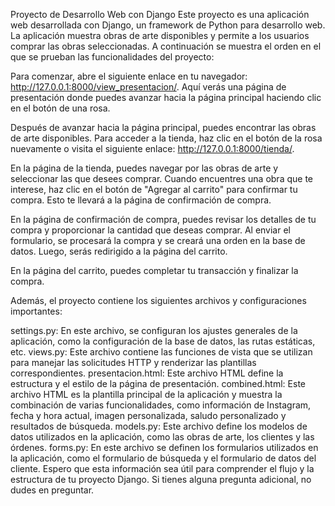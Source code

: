 Proyecto de Desarrollo Web con Django
Este proyecto es una aplicación web desarrollada con Django, un framework de Python para desarrollo web. La aplicación muestra obras de arte disponibles y permite a los usuarios comprar las obras seleccionadas. A continuación se muestra el orden en el que se prueban las funcionalidades del proyecto:

Para comenzar, abre el siguiente enlace en tu navegador: http://127.0.0.1:8000/view_presentacion/. Aquí verás una página de presentación donde puedes avanzar hacia la página principal haciendo clic en el botón de una rosa.

Después de avanzar hacia la página principal, puedes encontrar las obras de arte disponibles. Para acceder a la tienda, haz clic en el botón de la rosa nuevamente o visita el siguiente enlace: http://127.0.0.1:8000/tienda/.

En la página de la tienda, puedes navegar por las obras de arte y seleccionar las que desees comprar. Cuando encuentres una obra que te interese, haz clic en el botón de "Agregar al carrito" para confirmar tu compra. Esto te llevará a la página de confirmación de compra.

En la página de confirmación de compra, puedes revisar los detalles de tu compra y proporcionar la cantidad que deseas comprar. Al enviar el formulario, se procesará la compra y se creará una orden en la base de datos. Luego, serás redirigido a la página del carrito.

En la página del carrito, puedes completar tu transacción y finalizar la compra.

Además, el proyecto contiene los siguientes archivos y configuraciones importantes:

settings.py: En este archivo, se configuran los ajustes generales de la aplicación, como la configuración de la base de datos, las rutas estáticas, etc.
views.py: Este archivo contiene las funciones de vista que se utilizan para manejar las solicitudes HTTP y renderizar las plantillas correspondientes.
presentacion.html: Este archivo HTML define la estructura y el estilo de la página de presentación.
combined.html: Este archivo HTML es la plantilla principal de la aplicación y muestra la combinación de varias funcionalidades, como información de Instagram, fecha y hora actual, imagen personalizada, saludo personalizado y resultados de búsqueda.
models.py: Este archivo define los modelos de datos utilizados en la aplicación, como las obras de arte, los clientes y las órdenes.
forms.py: En este archivo se definen los formularios utilizados en la aplicación, como el formulario de búsqueda y el formulario de datos del cliente.
Espero que esta información sea útil para comprender el flujo y la estructura de tu proyecto Django. Si tienes alguna pregunta adicional, no dudes en preguntar.